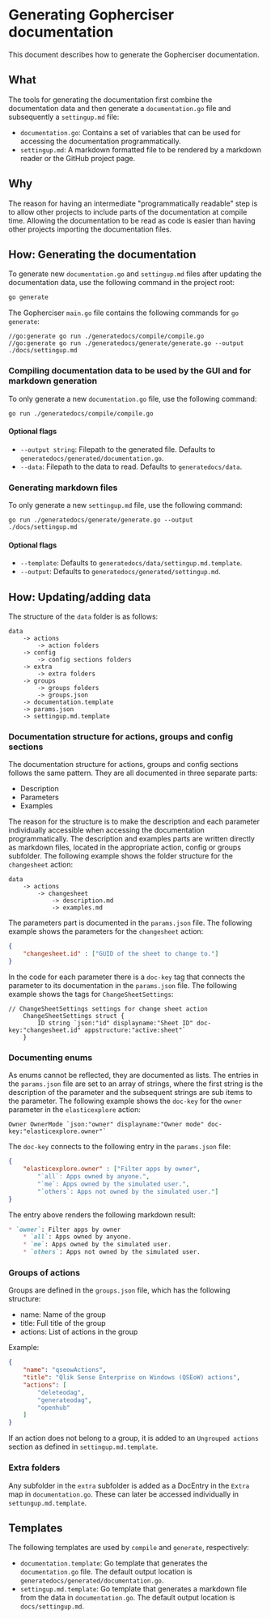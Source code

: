 # Generating Gopherciser documentation

This document describes how to generate the Gopherciser documentation.

## What

The tools for generating the documentation first combine the documentation data and then generate a `documentation.go` file and subsequently a `settingup.md` file: 

* `documentation.go`: Contains a set of variables that can be used for accessing the documentation programmatically.
* `settingup.md`: A markdown formatted file to be rendered by a markdown reader or the GitHub project page.

## Why

The reason for having an intermediate "programmatically readable" step is to allow other projects to include parts of the documentation at compile time. Allowing the documentation to be read as code is easier than having other projects importing the documentation files. 

## How: Generating the documentation

To generate new `documentation.go` and `settingup.md` files after updating the documentation data, use the following command in the project root:

```bash
go generate
```

The Gopherciser `main.go` file contains the following commands for `go generate`:

```
//go:generate go run ./generatedocs/compile/compile.go
//go:generate go run ./generatedocs/generate/generate.go --output ./docs/settingup.md
```

### Compiling documentation data to be used by the GUI and for markdown generation

To only generate a new `documentation.go` file, use the following command:

```
go run ./generatedocs/compile/compile.go
```

#### Optional flags

* `--output string`: Filepath to the generated file. Defaults to `generatedocs/generated/documentation.go`.
* `--data`: Filepath to the data to read. Defaults to `generatedocs/data`.  

### Generating markdown files

To only generate a new `settingup.md` file, use the following command:

```
go run ./generatedocs/generate/generate.go --output ./docs/settingup.md
```

#### Optional flags

* `--template`:  Defaults to `generatedocs/data/settingup.md.template`.
* `--output`: Defaults to `generatedocs/generated/settingup.md`.

## How: Updating/adding data

The structure of the `data` folder is as follows:

```
data
    -> actions
        -> action folders
    -> config
        -> config sections folders
    -> extra
        -> extra folders
    -> groups
        -> groups folders
        -> groups.json
    -> documentation.template
    -> params.json
    -> settingup.md.template 
```

### Documentation structure for actions, groups and config sections

The documentation structure for actions, groups and config sections follows the same pattern. They are all documented in three separate parts:

* Description
* Parameters
* Examples

The reason for the structure is to make the description and each parameter individually accessible when accessing the documentation programmatically. The description and examples parts are written directly as  markdown files, located in the appropriate action, config or groups subfolder. The following example shows the folder structure for the `changesheet` action:

```
data
    -> actions
        -> changesheet
            -> description.md
            -> examples.md
``` 

The parameters part is documented in the `params.json` file. The following example shows the parameters for the `changesheet` action:

```json
{
	"changesheet.id" : ["GUID of the sheet to change to."]
}
```

In the code for each parameter there is a `doc-key` tag that connects the parameter to its documentation in the `params.json` file. The following example shows the tags for `ChangeSheetSettings`:

```golang
// ChangeSheetSettings settings for change sheet action
	ChangeSheetSettings struct {
		ID string `json:"id" displayname:"Sheet ID" doc-key:"changesheet.id" appstructure:"active:sheet"`
	}
```

### Documenting enums

As enums cannot be reflected, they are documented as lists. The entries in the `params.json` file are set to an array of strings, where the first string is the description of the parameter and the subsequent strings are sub items to the parameter. The following example shows the `doc-key` for the `owner` parameter in the `elasticexplore` action:

```golang
Owner OwnerMode `json:"owner" displayname:"Owner mode" doc-key:"elasticexplore.owner"`
```

The `doc-key` connects to the following entry in the `params.json` file:

```json
{
	"elasticexplore.owner" : ["Filter apps by owner",
	    "`all`: Apps owned by anyone.",
	    "`me`: Apps owned by the simulated user.",
	    "`others`: Apps not owned by the simulated user."]
}
```

The entry above renders the following markdown result:

```markdown
* `owner`: Filter apps by owner
    * `all`: Apps owned by anyone.
    * `me`: Apps owned by the simulated user.
    * `others`: Apps not owned by the simulated user.
```

### Groups of actions

Groups are defined in the `groups.json` file, which has the following structure:

* name: Name of the group
* title: Full title of the group
* actions: List of actions in the group

Example:

```json
{
    "name": "qseowActions",
    "title": "Qlik Sense Enterprise on Windows (QSEoW) actions",
    "actions": [
        "deleteodag",
        "generateodag",
        "openhub"
    ]
}
```

If an action does not belong to a group, it is added to an `Ungrouped actions` section as defined in `settingup.md.template`.

### Extra folders

Any subfolder in the `extra` subfolder is added as a DocEntry in the `Extra` map in `documentation.go`. These can later be accessed individually in `settungup.md.template`.

## Templates

The following templates are used by `compile` and `generate`, respectively:

* `documentation.template`: Go template that generates the `documentation.go` file. The default output location is `generatedocs/generated/documentation.go`.
* `settingup.md.template`: Go template that generates a markdown file from the data in `documentation.go`. The default output location is `docs/settingup.md`.